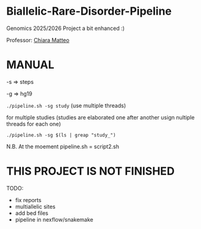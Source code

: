 # Biallelic-Rare-Disorder-Pipeline
Genomics 2025/2026 Project a bit enhanced :)

Professor: [Chiara Matteo](https://www.unimi.it/it/ugov/person/matteo-chiara)

# MANUAL
-s => steps

-g => hg19

`./pipeline.sh -sg study` (use multiple threads)

for multiple studies (studies are elaborated one after another usign nultiple threads for each one)

`./pipeline.sh -sg $(ls | greap "study_")`

N.B. At the moement pipeline.sh = script2.sh

# THIS PROJECT IS NOT FINISHED
TODO:
- fix reports
- multiallelic sites
- add bed files
- pipeline in nexflow/snakemake
